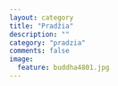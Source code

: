 ```yaml
---
layout: category
title: "Pradžia"
description: ""
category: "pradzia"
comments: false
image:
  feature: buddha4801.jpg
---
```

